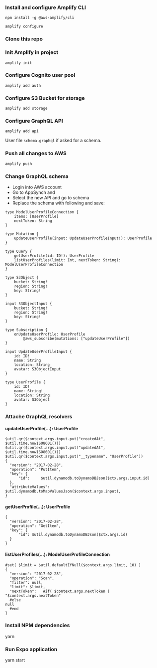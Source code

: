 
### Install and configure Amplify CLI
`npm install -g @aws-amplify/cli`

`amplify configure`

### Clone this repo

### Init Amplify in project
`amplify init`

### Configure Cognito user pool
`amplify add auth`

### Configure S3 Bucket for storage
`amplify add storage`

### Configure GraphQL API
`amplify add api`

User file `schema.graphql` if asked for a schema.

### Push all changes to AWS
`amplify push`


### Change GraphQL schema
- Login into AWS account
- Go to AppSynch and
- Select the new API and go to schema
- Replace the schema with following and save:

```
type ModelUserProfileConnection {
	items: [UserProfile]
	nextToken: String
}

type Mutation {
	updateUserProfile(input: UpdateUserProfileInput!): UserProfile
}

type Query {
	getUserProfile(id: ID!): UserProfile
	listUserProfiles(limit: Int, nextToken: String): ModelUserProfileConnection
}

type S3Object {
	bucket: String!
	region: String!
	key: String!
}

input S3ObjectInput {
	bucket: String!
	region: String!
	key: String!
}

type Subscription {
	onUpdateUserProfile: UserProfile
		@aws_subscribe(mutations: ["updateUserProfile"])
}

input UpdateUserProfileInput {
	id: ID!
	name: String
	location: String
	avatar: S3ObjectInput
}

type UserProfile {
	id: ID!
	name: String!
	location: String
	avatar: S3Object
}
```

### Attache GraphQL resolvers

#### updateUserProfile(...): UserProfile
```
$util.qr($context.args.input.put("createdAt", $util.time.nowISO8601()))
$util.qr($context.args.input.put("updatedAt", $util.time.nowISO8601()))
$util.qr($context.args.input.put("__typename", "UserProfile"))
{
  "version": "2017-02-28",
  "operation": "PutItem",
  "key": {
      "id":     $util.dynamodb.toDynamoDBJson($ctx.args.input.id)
  },
  "attributeValues": $util.dynamodb.toMapValuesJson($context.args.input),
}
```


#### getUserProfile(...): UserProfile
```
{
  "version": "2017-02-28",
  "operation": "GetItem",
  "key": {
      "id": $util.dynamodb.toDynamoDBJson($ctx.args.id)
  }
}
```


#### listUserProfiles(...): ModelUserProfileConnection
```
#set( $limit = $util.defaultIfNull($context.args.limit, 10) )
{
  "version": "2017-02-28",
  "operation": "Scan",
  "filter": null,
  "limit": $limit,
  "nextToken":   #if( $context.args.nextToken )
"$context.args.nextToken"
  #else
null
  #end
}
```





### Install NPM dependencies
yarn

### Run Expo application
yarn start
